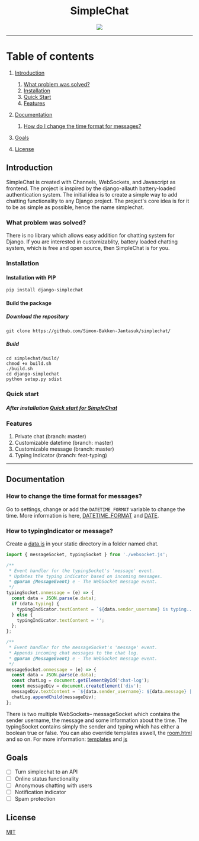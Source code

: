 <div align="center">
    <h1>SimpleChat</h2>
    <img src="simplechat.gif">
</div>

----------

# Table of contents
1. [Introduction](#introduction)
   1. [What problem was solved?](#introduction1)
   2. [Installation](#introduction2)
   3. [Quick Start](#introduction3)
   4. [Features](#introduction4)

3. [Documentation](#docs)
    1. [How do I change the time format for messages?](#datetime)
4. [Goals](#goals)
5. [License](#license)

## Introduction <a name="introduction"></a>

SimpleChat is created with Channels, WebSockets, and Javascript as frontend. 
The project is inspired by the django-allauth battery-loaded authentication system.
The initial idea is to create a simple way to add chatting functionality to any Django project.
The project's core idea is for it to be as simple as possible, hence the name simplechat. 

### What problem was solved? <a name="introduction1"></a>
There is no library which allows easy addition for chatting system for Django.
If you are interested in customizablity, battery loaded chatting system, which is free and open source, then SimpleChat is for you.

### Installation <a name="introduction2"></a>

#### Installation with PIP

```shell
pip install django-simplechat
```

#### Build the package 

##### Download the repository

```shell
git clone https://github.com/Simon-Bakken-Jantasuk/simplechat/
```

##### Build

```shell
cd simplechat/build/
chmod +x build.sh
./build.sh
cd django-simplechat
python setup.py sdist
```

### Quick start <a name="introduction3"></a>

##### After installation [Quick start for SimpleChat](/build/django-simplechat/README.md)

### Features <a name="introduction4"></a>

1. Private chat (branch: master)
2. Customizable datetime (branch: master)
3. Customizable message (branch: master)
4. Typing Indicator (branch: feat-typing)

-----------------------

## Documentation <a name="docs"></a>

### How to change the time format for messages? <a name="datetime"></a>

Go to settings, change or add the `DATETIME_FORMAT` variable to change the time. More information is here, [DATETIME_FORMAT](https://docs.djangoproject.com/en/4.2/ref/settings/#std-setting-DATETIME_FORMAT) and [DATE](https://docs.djangoproject.com/en/4.2/ref/templates/builtins/#std-templatefilter-date).

### How to typingIndicator or message? <a name="data.js"></a>

Create a [data.js](/chat/static/js/data.js) in your static directory in a folder named chat.

```js
import { messageSocket, typingSocket } from './websocket.js';

/**
 * Event handler for the typingSocket's 'message' event.
 * Updates the typing indicator based on incoming messages.
 * @param {MessageEvent} e - The WebSocket message event.
 */
typingSocket.onmessage = (e) => {
  const data = JSON.parse(e.data);
  if (data.typing) {
    typingIndicator.textContent = `${data.sender_username} is typing...`; 
  } else {
    typingIndicator.textContent = '';
  };
};

/**
 * Event handler for the messageSocket's 'message' event.
 * Appends incoming chat messages to the chat log.
 * @param {MessageEvent} e - The WebSocket message event.
 */
messageSocket.onmessage = (e) => {
  const data = JSON.parse(e.data);
  const chatLog = document.getElementById('chat-log');
  const messageDiv = document.createElement('div');
  messageDiv.textContent = `${data.sender_username}: ${data.message} | ${data.datetime_format}`;
  chatLog.appendChild(messageDiv);
};
```

There is two multiple WebSockets– messageSocket which contains the sender username, the message and some information about the time. The typingSocket contains simply the sender and typing which has either a boolean true or false. You can also override templates aswell, the [room.html](/chat/templates/chat/room.html) and so on. For more information: [templates](/chat/templates/chat) and [js](/chat/static/js)

## Goals <a name="goals"></a>

- [ ] Turn simplechat to an API
- [ ] Online status functionality
- [ ] Anonymous chatting with users
- [ ] Notification indicator 
- [ ] Spam protection

## License <a name="license"></a>

[MIT](LICENSE)

